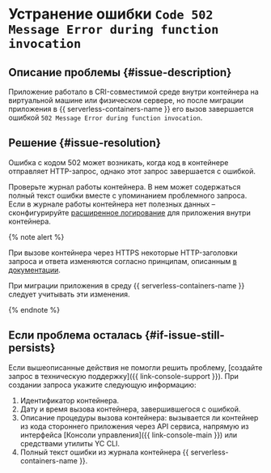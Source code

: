 # Устранение ошибки `Code 502 Message Error during function invocation`


## Описание проблемы {#issue-description}

Приложение работало в CRI-совместимой среде внутри контейнера на виртуальной машине или физическом сервере, но после миграции приложения в {{ serverless-containers-name }} его вызов завершается ошибкой `502 Message Error during function invocation`.

## Решение {#issue-resolution}

Ошибка с кодом 502 может возникать, когда код в контейнере отправляет HTTP-запрос, однако этот запрос завершается с ошибкой.

Проверьте журнал работы контейнера. В нем может содержаться полный текст ошибки вместе с упоминанием проблемного запроса. Если в журнале работы контейнера нет полезных данных – сконфигурируйте [расширенное логирование](../../../serverless-containers/concepts/logs.md) для приложения внутри контейнера.

{% note alert %}

При вызове контейнера через HTTPS некоторые HTTP-заголовки запроса и ответа изменяются согласно принципам, описанным [в документации](../../../serverless-containers/concepts/invoke.md#filter).

При миграции приложения в среду {{ serverless-containers-name }} следует учитывать эти изменения.

{% endnote %}

## Если проблема осталась {#if-issue-still-persists}

Если вышеописанные действия не помогли решить проблему, [создайте запрос в техническую поддержку]({{ link-console-support }}). При создании запроса укажите следующую информацию:

1. Идентификатор контейнера.
1. Дату и время вызова контейнера, завершившегося с ошибкой.
1. Описание процедуры вызова контейнера: вызывается ли контейнер из кода стороннего приложения через API сервиса, напрямую из интерфейса [Консоли управления]({{ link-console-main }}) или средствами утилиты YC CLI.
1. Полный текст ошибки из журнала контейнера {{ serverless-containers-name }}.
